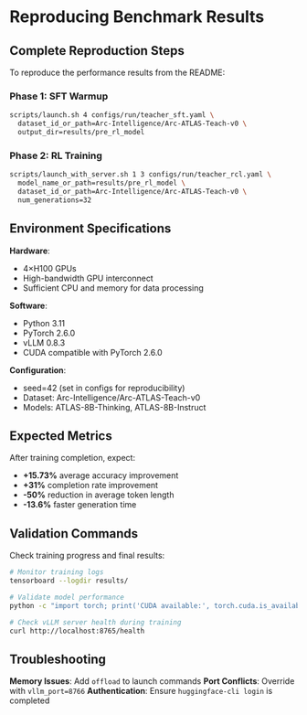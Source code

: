 
# Reproducing Benchmark Results

## Complete Reproduction Steps

To reproduce the performance results from the README:

### Phase 1: SFT Warmup

```bash
scripts/launch.sh 4 configs/run/teacher_sft.yaml \
  dataset_id_or_path=Arc-Intelligence/Arc-ATLAS-Teach-v0 \
  output_dir=results/pre_rl_model
```

### Phase 2: RL Training

```bash
scripts/launch_with_server.sh 1 3 configs/run/teacher_rcl.yaml \
  model_name_or_path=results/pre_rl_model \
  dataset_id_or_path=Arc-Intelligence/Arc-ATLAS-Teach-v0 \
  num_generations=32
```

## Environment Specifications

**Hardware**:
- 4×H100 GPUs
- High-bandwidth GPU interconnect
- Sufficient CPU and memory for data processing

**Software**:
- Python 3.11
- PyTorch 2.6.0
- vLLM 0.8.3
- CUDA compatible with PyTorch 2.6.0

**Configuration**:
- seed=42 (set in configs for reproducibility)
- Dataset: Arc-Intelligence/Arc-ATLAS-Teach-v0
- Models: ATLAS-8B-Thinking, ATLAS-8B-Instruct

## Expected Metrics

After training completion, expect:
- **+15.73%** average accuracy improvement
- **+31%** completion rate improvement  
- **-50%** reduction in average token length
- **-13.6%** faster generation time

## Validation Commands

Check training progress and final results:

```bash
# Monitor training logs
tensorboard --logdir results/

# Validate model performance
python -c "import torch; print('CUDA available:', torch.cuda.is_available())"

# Check vLLM server health during training
curl http://localhost:8765/health
```

## Troubleshooting

**Memory Issues**: Add `offload` to launch commands
**Port Conflicts**: Override with `vllm_port=8766`
**Authentication**: Ensure `huggingface-cli login` is completed

